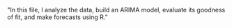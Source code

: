 "In this file, I analyze the data, build an ARIMA model, evaluate its goodness of fit, and make forecasts using R."
